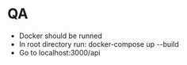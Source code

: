 # QA

* Docker should be runned
* In root directory run: docker-compose up --build
* Go to localhost:3000/api